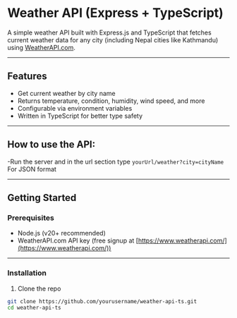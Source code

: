 # Weather API (Express + TypeScript)

A simple weather API built with Express.js and TypeScript that fetches current weather data for any city (including Nepal cities like Kathmandu) using [WeatherAPI.com](https://www.weatherapi.com/).

---

## Features

- Get current weather by city name
- Returns temperature, condition, humidity, wind speed, and more
- Configurable via environment variables
- Written in TypeScript for better type safety

---

## How to use the API:

-Run the server and in the url section type ```yourUrl/weather?city=cityName``` For JSON format

---

## Getting Started

### Prerequisites

- Node.js (v20+ recommended)
- WeatherAPI.com API key (free signup at [https://www.weatherapi.com/](https://www.weatherapi.com/))

---

### Installation

1. Clone the repo

```bash
git clone https://github.com/yourusername/weather-api-ts.git
cd weather-api-ts
